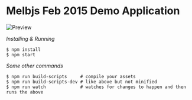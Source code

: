 # Melbjs Feb 2015 Demo Application

![Preview](http://i.imgur.com/6nmcigY.png)

*Installing & Running*
```
$ npm install
$ npm start
```

*Some other commands*
```
$ npm run build-scripts     # compile your assets
$ npm run build-scripts-dev # like above but not minified
$ npm run watch             # watches for changes to happen and then runs the above
```
